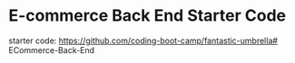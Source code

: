 # E-commerce Back End Starter Code

starter code: https://github.com/coding-boot-camp/fantastic-umbrella# ECommerce-Back-End
